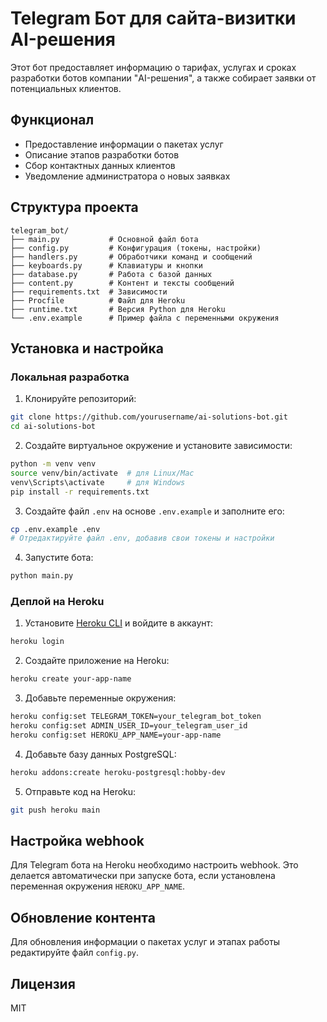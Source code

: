 # Telegram Бот для сайта-визитки AI-решения

Этот бот предоставляет информацию о тарифах, услугах и сроках разработки ботов компании "AI-решения", а также собирает заявки от потенциальных клиентов.

## Функционал

- Предоставление информации о пакетах услуг
- Описание этапов разработки ботов
- Сбор контактных данных клиентов
- Уведомление администратора о новых заявках

## Структура проекта

```
telegram_bot/
├── main.py           # Основной файл бота
├── config.py         # Конфигурация (токены, настройки)
├── handlers.py       # Обработчики команд и сообщений
├── keyboards.py      # Клавиатуры и кнопки
├── database.py       # Работа с базой данных
├── content.py        # Контент и тексты сообщений
├── requirements.txt  # Зависимости
├── Procfile          # Файл для Heroku
├── runtime.txt       # Версия Python для Heroku
└── .env.example      # Пример файла с переменными окружения
```

## Установка и настройка

### Локальная разработка

1. Клонируйте репозиторий:
```bash
git clone https://github.com/yourusername/ai-solutions-bot.git
cd ai-solutions-bot
```

2. Создайте виртуальное окружение и установите зависимости:
```bash
python -m venv venv
source venv/bin/activate  # для Linux/Mac
venv\Scripts\activate     # для Windows
pip install -r requirements.txt
```

3. Создайте файл `.env` на основе `.env.example` и заполните его:
```bash
cp .env.example .env
# Отредактируйте файл .env, добавив свои токены и настройки
```

4. Запустите бота:
```bash
python main.py
```

### Деплой на Heroku

1. Установите [Heroku CLI](https://devcenter.heroku.com/articles/heroku-cli) и войдите в аккаунт:
```bash
heroku login
```

2. Создайте приложение на Heroku:
```bash
heroku create your-app-name
```

3. Добавьте переменные окружения:
```bash
heroku config:set TELEGRAM_TOKEN=your_telegram_bot_token
heroku config:set ADMIN_USER_ID=your_telegram_user_id
heroku config:set HEROKU_APP_NAME=your-app-name
```

4. Добавьте базу данных PostgreSQL:
```bash
heroku addons:create heroku-postgresql:hobby-dev
```

5. Отправьте код на Heroku:
```bash
git push heroku main
```

## Настройка webhook

Для Telegram бота на Heroku необходимо настроить webhook. Это делается автоматически при запуске бота, если установлена переменная окружения `HEROKU_APP_NAME`.

## Обновление контента

Для обновления информации о пакетах услуг и этапах работы редактируйте файл `config.py`.

## Лицензия

MIT

